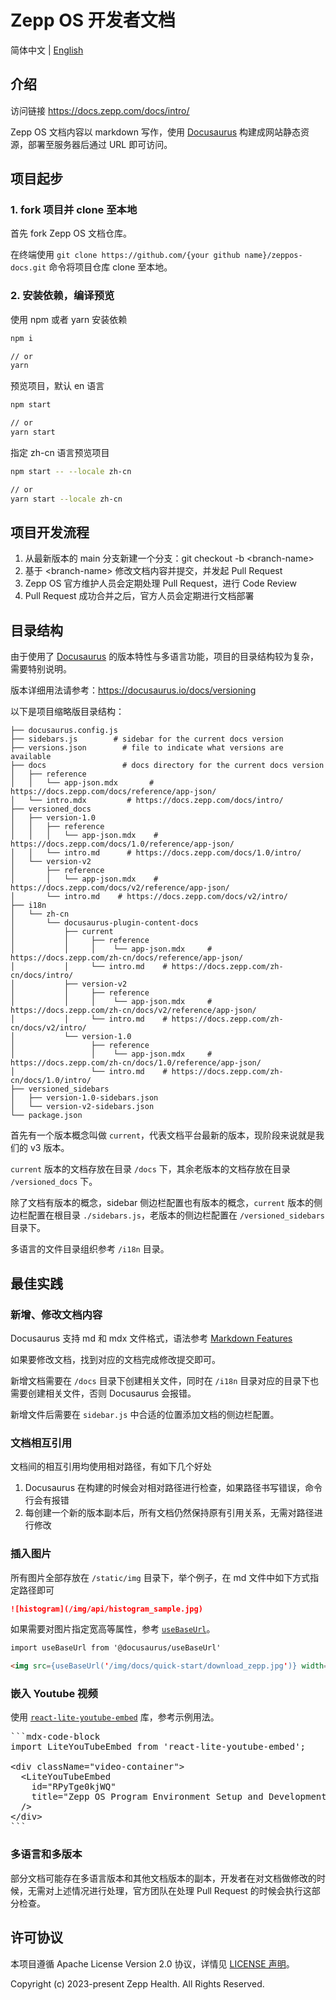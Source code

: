 # Zepp OS 开发者文档

简体中文 | [English](./README.md)

## 介绍

访问链接 https://docs.zepp.com/docs/intro/

Zepp OS 文档内容以 markdown 写作，使用 [Docusaurus](https://docusaurus.io/) 构建成网站静态资源，部署至服务器后通过 URL 即可访问。

## 项目起步

### 1. fork 项目并 clone 至本地

首先 fork Zepp OS 文档仓库。

在终端使用 `git clone https://github.com/{your github name}/zeppos-docs.git` 命令将项目仓库 clone 至本地。

### 2. 安装依赖，编译预览

使用 npm 或者 yarn 安装依赖

```sh
npm i

// or
yarn
```

预览项目，默认 en 语言

```sh
npm start

// or
yarn start
```

指定 zh-cn 语言预览项目

```sh
npm start -- --locale zh-cn

// or
yarn start --locale zh-cn
```

## 项目开发流程

1. 从最新版本的 main 分支新建一个分支：git checkout -b \<branch-name\>
2. 基于 \<branch-name\> 修改文档内容并提交，并发起 Pull Request
3. Zepp OS 官方维护人员会定期处理 Pull Request，进行 Code Review
4. Pull Request 成功合并之后，官方人员会定期进行文档部署

## 目录结构

由于使用了 [Docusaurus](https://docusaurus.io/) 的版本特性与多语言功能，项目的目录结构较为复杂，需要特别说明。

版本详细用法请参考：https://docusaurus.io/docs/versioning

以下是项目缩略版目录结构：

```tree
├── docusaurus.config.js
├── sidebars.js        # sidebar for the current docs version
├── versions.json        # file to indicate what versions are available
├── docs                 # docs directory for the current docs version
│   ├── reference
│   │   └── app-json.mdx       # https://docs.zepp.com/docs/reference/app-json/
│   └── intro.mdx         # https://docs.zepp.com/docs/intro/
├── versioned_docs
│   ├── version-1.0
│   │   ├── reference
│   │   │   └── app-json.mdx    # https://docs.zepp.com/docs/1.0/reference/app-json/
│   │   └── intro.md      # https://docs.zepp.com/docs/1.0/intro/
│   └── version-v2
│       ├── reference
│       │   └── app-json.mdx    # https://docs.zepp.com/docs/v2/reference/app-json/
│       └── intro.md    # https://docs.zepp.com/docs/v2/intro/
├── i18n
│   └── zh-cn
│       └── docusaurus-plugin-content-docs
│           ├── current
│           │     ├── reference
│           │     │    └── app-json.mdx     # https://docs.zepp.com/zh-cn/docs/reference/app-json/
│           │     └── intro.md    # https://docs.zepp.com/zh-cn/docs/intro/
│           ├── version-v2 
│           │     ├── reference
│           │     │    └── app-json.mdx     # https://docs.zepp.com/zh-cn/docs/v2/reference/app-json/
│           │     └── intro.md    # https://docs.zepp.com/zh-cn/docs/v2/intro/
│           └── version-1.0
│                 ├── reference
│                 │    └── app-json.mdx     # https://docs.zepp.com/zh-cn/docs/1.0/reference/app-json/
│                 └── intro.md    # https://docs.zepp.com/zh-cn/docs/1.0/intro/
├── versioned_sidebars
│   ├── version-1.0-sidebars.json
│   └── version-v2-sidebars.json
└── package.json
```

首先有一个版本概念叫做 `current`，代表文档平台最新的版本，现阶段来说就是我们的 v3 版本。

`current` 版本的文档存放在目录 `/docs` 下，其余老版本的文档存放在目录 `/versioned_docs` 下。

除了文档有版本的概念，sidebar 侧边栏配置也有版本的概念，`current` 版本的侧边栏配置在根目录 `./sidebars.js`，老版本的侧边栏配置在 `/versioned_sidebars` 目录下。

多语言的文件目录组织参考 `/i18n` 目录。

## 最佳实践

### 新增、修改文档内容

Docusaurus 支持 md 和 mdx 文件格式，语法参考 [Markdown Features](https://docusaurus.io/docs/markdown-features)

如果要修改文档，找到对应的文档完成修改提交即可。

新增文档需要在 `/docs` 目录下创建相关文件，同时在 `/i18n` 目录对应的目录下也需要创建相关文件，否则 Docusaurus 会报错。

新增文件后需要在 `sidebar.js` 中合适的位置添加文档的侧边栏配置。

### 文档相互引用

文档间的相互引用均使用相对路径，有如下几个好处

1. Docusaurus 在构建的时候会对相对路径进行检查，如果路径书写错误，命令行会有报错
2. 每创建一个新的版本副本后，所有文档仍然保持原有引用关系，无需对路径进行修改

### 插入图片

所有图片全部存放在 `/static/img` 目录下，举个例子，在 md 文件中如下方式指定路径即可

```md
![histogram](/img/api/histogram_sample.jpg)
```

如果需要对图片指定宽高等属性，参考 [`useBaseUrl`](https://docusaurus.io/docs/docusaurus-core#useBaseUrl)。

```markdown
import useBaseUrl from '@docusaurus/useBaseUrl'

<img src={useBaseUrl('/img/docs/quick-start/download_zepp.jpg')} width="300" title="download_zepp" />
```

### 嵌入 Youtube 视频

使用 [`react-lite-youtube-embed`](https://github.com/ibrahimcesar/react-lite-youtube-embed) 库，参考示例用法。

<pre>
```mdx-code-block
import LiteYouTubeEmbed from 'react-lite-youtube-embed';

&lt;div className="video-container">
  &lt;LiteYouTubeEmbed
    id="RPyTge0kjWQ"
    title="Zepp OS Program Environment Setup and Development Beginner's Guide"
  />
&lt;/div>
```
</pre>

### 多语言和多版本

部分文档可能存在多语言版本和其他文档版本的副本，开发者在对文档做修改的时候，无需对上述情况进行处理，官方团队在处理 Pull Request 的时候会执行这部分检查。

## 许可协议

本项目遵循 Apache License Version 2.0 协议，详情见 [LICENSE 声明](LICENSE.txt)。

Copyright (c) 2023-present Zepp Health. All Rights Reserved.

